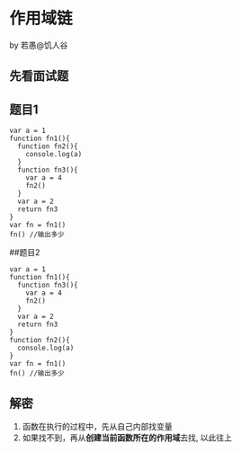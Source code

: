 # 作用域链
by 若愚@饥人谷

## 先看面试题

## 题目1
```
var a = 1
function fn1(){
  function fn2(){
    console.log(a)
  }
  function fn3(){
    var a = 4
    fn2()
  }
  var a = 2
  return fn3
}
var fn = fn1()
fn() //输出多少
```


##题目2

```
var a = 1
function fn1(){
  function fn3(){
    var a = 4
    fn2()
  }
  var a = 2
  return fn3
}
function fn2(){
  console.log(a)
}
var fn = fn1()
fn() //输出多少
```
## 解密
1. 函数在执行的过程中，先从自己内部找变量
2. 如果找不到，再从**创建当前函数所在的作用域**去找, 以此往上

